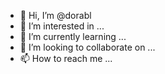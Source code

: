 - 👋 Hi, I’m @dorabl
- 👀 I’m interested in ...
- 🌱 I’m currently learning ...
- 💞️ I’m looking to collaborate on ...
- 📫 How to reach me ...

<!---
dorabl/dorabl is a ✨ special ✨ repository because its `README.md` (this file) appears on your GitHub profile.
You can click the Preview link to take a look at your changes.
--->
